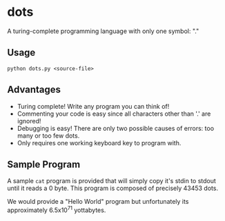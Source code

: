 # dots
A turing-complete programming language with only one symbol: "."

## Usage

`python dots.py <source-file>`

## Advantages

- Turing complete! Write any program you can think of!
- Commenting your code is easy since all characters other than '.' are ignored!
- Debugging is easy! There are only two possible causes of errors: too many or too few dots.
- Only requires one working keyboard key to program with.

## Sample Program

A sample `cat` program is provided that will simply copy it's stdin to stdout until it reads a 0 byte. This program is composed of precisely 43453 dots.

We would provide a "Hello World" program but unfortunately its approximately 6.5x10<sup>71</sup> yottabytes.
